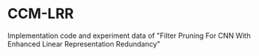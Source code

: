 # CCM-LRR
Implementation code and experiment data of "Filter Pruning For CNN With Enhanced Linear Representation Redundancy"
